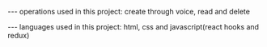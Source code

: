 --- operations used in this project: create through voice, read and delete

--- languages used in this project: html, css and javascript(react hooks and redux)
